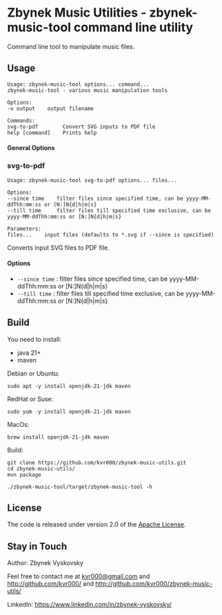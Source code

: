# Zbynek Music Utilities - zbynek-music-tool command line utility

Command line tool to manipulate music files.


## Usage

```
Usage: zbynek-music-tool options... command...
zbynek-music-tool - various music manipulation tools

Options:
-o output    output filename

Commands:
svg-to-pdf        Convert SVG inputs to PDF file
help [command]    Prints help
```

#### General Options


### svg-to-pdf

```
Usage: zbynek-music-tool svg-to-pdf options... files...

Options:
--since time    filter files since specified time, can be yyyy-MM-ddThh:mm:ss or [N:]N{d|h|m|s}
--till time     filter files till specified time exclusive, can be yyyy-MM-ddThh:mm:ss or [N:]N{d|h|m|s}

Parameters:
files...    input files (defaults to *.svg if --since is specified)
```

Converts input SVG files to PDF file.

#### Options

- `--since time` : filter files since specified time, can be yyyy-MM-ddThh:mm:ss or [N:]N{d|h|m|s}
- `--till time` : filter files till specified time exclusive, can be yyyy-MM-ddThh:mm:ss or [N:]N{d|h|m|s}


## Build

You need to install:
- java 21+
- maven

Debian or Ubuntu:
```
sudo apt -y install openjdk-21-jdk maven
```

RedHat or Suse:
```
sudo yum -y install openjdk-21-jdk maven
```

MacOs:
```
brew install openjdk-21-jdk maven
```

Build:
```
git clone https://github.com/kvr000/zbynek-music-utils.git
cd zbynek-music-utils/
mvn package

./zbynek-music-tool/target/zbynek-music-tool -h
```


## License

The code is released under version 2.0 of the [Apache License][].

## Stay in Touch

Author: Zbynek Vyskovsky

Feel free to contact me at kvr000@gmail.com  and http://github.com/kvr000/ and http://github.com/kvr000/zbynek-music-utils/

LinkedIn: https://www.linkedin.com/in/zbynek-vyskovsky/


[Apache License]: http://www.apache.org/licenses/LICENSE-2.0
